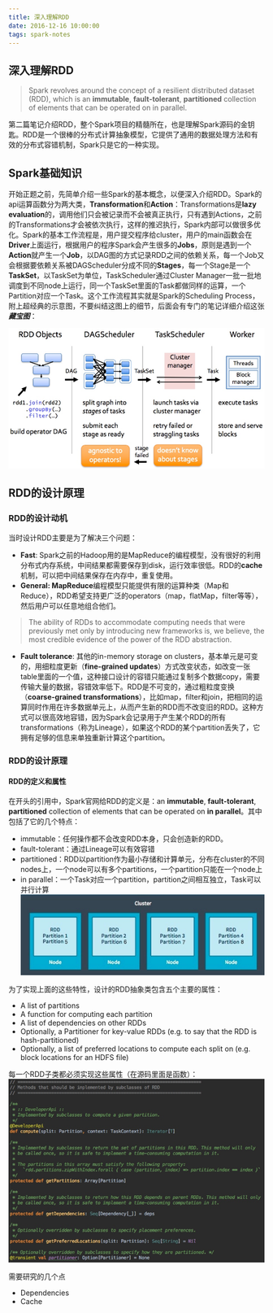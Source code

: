 ```yaml
---
title: 深入理解RDD
date: 2016-12-16 10:00:00
tags: spark-notes
---
```


深入理解RDD
-------
> Spark revolves around the concept of a resilient distributed dataset (RDD), which is an **immutable**, **fault-tolerant**, **partitioned** collection of elements that can be operated on in parallel. 

第二篇笔记介绍RDD，整个Spark项目的精髓所在，也是理解Spark源码的金钥匙。RDD是一个很棒的分布式计算抽象模型，它提供了通用的数据处理方法和有效的分布式容错机制，Spark只是它的一种实现。

## Spark基础知识
开始正题之前，先简单介绍一些Spark的基本概念，以便深入介绍RDD。Spark的api运算函数分为两大类，**Transformation**和**Action**：Transformations是**lazy evaluation**的，调用他们只会被记录而不会被真正执行，只有遇到Actions，之前的Transformations才会被依次执行，这样的推迟执行，Spark内部可以做很多优化。Spark的基本工作流程是，用户提交程序给cluster，用户的main函数会在**Driver**上面运行，根据用户的程序Spark会产生很多的**Jobs**，原则是遇到一个**Action**就产生一个**Job**，以DAG图的方式记录RDD之间的依赖关系，每一个Job又会根据要依赖关系被DAGScheduler分成不同的**Stages**，每一个Stage是一个**TaskSet**，以TaskSet为单位，TaskScheduler通过Cluster Manager一批一批地调度到不同node上运行，同一个TaskSet里面的Task都做同样的运算，一个Partition对应一个Task。这个工作流程其实就是Spark的Scheduling Process，附上超经典的示意图，不要纠结这图上的细节，后面会有专门的笔记详细介绍这张***藏宝图***：

![scheduleProcess](media/02-schedulingProcess.jpg)

## RDD的设计原理
### RDD的设计动机
当时设计RDD主要是为了解决三个问题：

* **Fast**: Spark之前的Hadoop用的是MapReduce的编程模型，没有很好的利用分布式内存系统，中间结果都需要保存到disk，运行效率很低。RDD的**cache**机制，可以把中间结果保存在内存中，重复使用。
* **General: MapReduce**编程模型只能提供有限的运算种类（Map和Reduce），RDD希望支持更广泛的operators（map，flatMap，filter等等），然后用户可以任意地组合他们。
> The ability of RDDs to accommodate computing needs that were previously met only by introducing new frameworks is, we believe, the most credible evidence of the power of the RDD abstraction.

* **Fault tolerance**: 其他的in-memory storage on clusters，基本单元是可变的，用细粒度更新（**fine-grained updates**）方式改变状态，如改变一张table里面的一个值，这种接口设计的容错只能通过复制多个数据copy，需要传输大量的数据，容错效率低下。RDD是不可变的，通过粗粒度变换（**coarse-grained transformations**），比如map，filter和join，把相同的运算同时作用在许多数据单元上，从而产生新的RDD而不改变旧的RDD。这种方式可以很高效地容错，因为Spark会记录用于产生某个RDD的所有transformations（称为Lineage），如果这个RDD的某个partition丢失了，它拥有足够的信息来单独重新计算这个partition。

### RDD的设计原理
#### RDD的定义和属性
在开头的引用中，Spark官网给RDD的定义是：an **immutable**, **fault-tolerant**, **partitioned** collection of elements that can be operated on **in parallel**。其中包括了它的几个特点：

* immutable：任何操作都不会改变RDD本身，只会创造新的RDD。
* fault-tolerant：通过Lineage可以有效容错
* partitioned：RDD以partition作为最小存储和计算单元，分布在cluster的不同nodes上，一个node可以有多个partitions，一个partition只能在一个node上
* in parallel：一个Task对应一个partition，partition之间相互独立，Task可以并行计算
![RDD](media/02-rdd.jpg)

为了实现上面的这些特性，设计的RDD抽象类包含五个主要的属性：

* A list of partitions
* A function for computing each partition
* A list of dependencies on other RDDs
* Optionally, a Partitioner for key-value RDDs (e.g. to say that the RDD is hash-partitioned)
* Optionally, a list of preferred locations to compute each split on (e.g. block locations for an HDFS file)

每一个RDD子类都必须实现这些属性（在源码里面是函数）：
![RDDInterface](media/02-rddAbstraction.jpg)

需要研究的几个点
* Dependencies
* Cache


